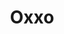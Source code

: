 ---
title: "Oxxo"
url: /guadalajara/oxxo-avenida-mexico-3455-anexo-a-unidad-mexico-45120-zapopan-jal/
shop: Lebensmittel
---
